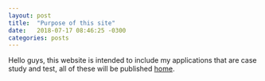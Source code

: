 ```yaml
---
layout: post
title:  "Purpose of this site"
date:   2018-07-17 08:46:25 -0300
categories: posts
---
```

Hello guys, this website is intended to include my applications that are case study and test, all of these will be published [home](/).
